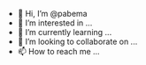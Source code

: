 - 👋 Hi, I’m @pabema
- 👀 I’m interested in ...
- 🌱 I’m currently learning ...
- 💞️ I’m looking to collaborate on ...
- 📫 How to reach me ...

<!---
pabema/pabema is a ✨ special ✨ repository because its `README.md` (this file) appears on your GitHub profile.
You can click the Preview link to take a look at your changes.
--->
